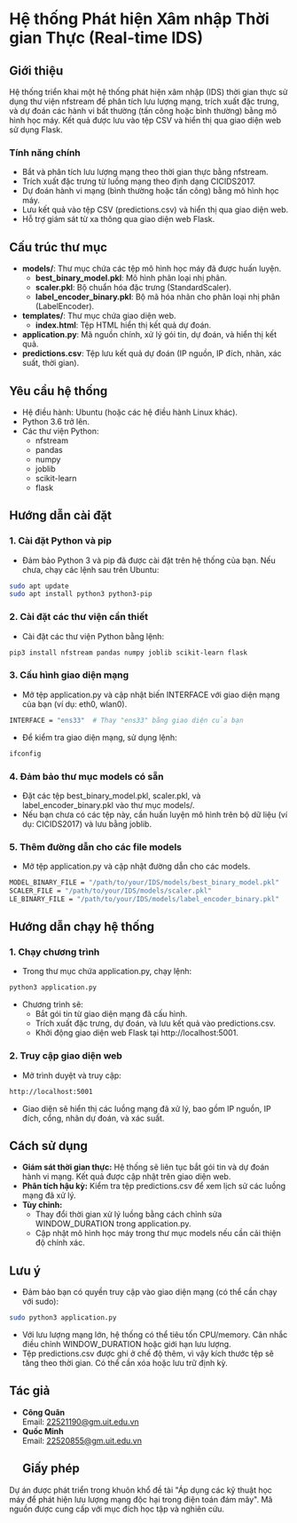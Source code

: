 # Hệ thống Phát hiện Xâm nhập Thời gian Thực (Real-time IDS)
## Giới thiệu
Hệ thống triển khai một hệ thống phát hiện xâm nhập (IDS) thời gian thực sử dụng thư viện nfstream để phân tích lưu lượng mạng, trích xuất đặc trưng, và dự đoán các hành vi bất thường (tấn công hoặc bình thường) bằng mô hình học máy. Kết quả được lưu vào tệp CSV và hiển thị qua giao diện web sử dụng Flask.
### Tính năng chính
- Bắt và phân tích lưu lượng mạng theo thời gian thực bằng nfstream.
- Trích xuất đặc trưng từ luồng mạng theo định dạng CICIDS2017.
- Dự đoán hành vi mạng (bình thường hoặc tấn công) bằng mô hình học máy.
- Lưu kết quả vào tệp CSV (predictions.csv) và hiển thị qua giao diện web.
- Hỗ trợ giám sát từ xa thông qua giao diện web Flask.
## Cấu trúc thư mục
- **models/**: Thư mục chứa các tệp mô hình học máy đã được huấn luyện.  
  - **best_binary_model.pkl**: Mô hình phân loại nhị phân.  
  - **scaler.pkl**: Bộ chuẩn hóa đặc trưng (StandardScaler).  
  - **label_encoder_binary.pkl**: Bộ mã hóa nhãn cho phân loại nhị phân (LabelEncoder).  
- **templates/**: Thư mục chứa giao diện web.  
  - **index.html**: Tệp HTML hiển thị kết quả dự đoán.  
- **application.py**: Mã nguồn chính, xử lý gói tin, dự đoán, và hiển thị kết quả.  
- **predictions.csv**: Tệp lưu kết quả dự đoán (IP nguồn, IP đích, nhãn, xác suất, thời gian).  
## Yêu cầu hệ thống
- Hệ điều hành: Ubuntu (hoặc các hệ điều hành Linux khác).
- Python 3.6 trở lên.
- Các thư viện Python:
  - nfstream
  - pandas
  - numpy
  - joblib
  - scikit-learn
  - flask
## Hướng dẫn cài đặt

### 1. Cài đặt Python và pip
- Đảm bảo Python 3 và pip đã được cài đặt trên hệ thống của bạn. Nếu chưa, chạy các lệnh sau trên Ubuntu:
```bash
sudo apt update
sudo apt install python3 python3-pip
```
### 2. Cài đặt các thư viện cần thiết
- Cài đặt các thư viện Python bằng lệnh:
```bash
pip3 install nfstream pandas numpy joblib scikit-learn flask
```
### 3. Cấu hình giao diện mạng
- Mở tệp application.py và cập nhật biến INTERFACE với giao diện mạng của bạn (ví dụ: eth0, wlan0).
```bash
INTERFACE = "ens33"  # Thay "ens33" bằng giao diện của bạn
```
- Để kiểm tra giao diện mạng, sử dụng lệnh:
```bash
ifconfig
```
### 4. Đảm bảo thư mục models có sẵn
- Đặt các tệp best_binary_model.pkl, scaler.pkl, và label_encoder_binary.pkl vào thư mục models/.
- Nếu bạn chưa có các tệp này, cần huấn luyện mô hình trên bộ dữ liệu (ví dụ: CICIDS2017) và lưu bằng joblib.
### 5. Thêm đường dẫn cho các file models
- Mở tệp application.py và cập nhật đường dẫn cho các models.
```bash
MODEL_BINARY_FILE = "/path/to/your/IDS/models/best_binary_model.pkl"
SCALER_FILE = "/path/to/your/IDS/models/scaler.pkl"
LE_BINARY_FILE = "/path/to/your/IDS/models/label_encoder_binary.pkl"
```
## Hướng dẫn chạy hệ thống
### 1. Chạy chương trình
- Trong thư mục chứa application.py, chạy lệnh:
```bash
python3 application.py
```
- Chương trình sẽ:
  - Bắt gói tin từ giao diện mạng đã cấu hình.
  - Trích xuất đặc trưng, dự đoán, và lưu kết quả vào predictions.csv.
  - Khởi động giao diện web Flask tại http://localhost:5001.
### 2. Truy cập giao diện web
- Mở trình duyệt và truy cập:
```bash
http://localhost:5001
```
- Giao diện sẽ hiển thị các luồng mạng đã xử lý, bao gồm IP nguồn, IP đích, cổng, nhãn dự đoán, và xác suất.
## Cách sử dụng
- **Giám sát thời gian thực:** Hệ thống sẽ liên tục bắt gói tin và dự đoán hành vi mạng. Kết quả được cập nhật trên giao diện web.
- **Phân tích hậu kỳ:** Kiểm tra tệp predictions.csv để xem lịch sử các luồng mạng đã xử lý.
- **Tùy chỉnh:**
  - Thay đổi thời gian xử lý luồng bằng cách chỉnh sửa WINDOW_DURATION trong application.py.
  - Cập nhật mô hình học máy trong thư mục models nếu cần cải thiện độ chính xác.
## Lưu ý
- Đảm bảo bạn có quyền truy cập vào giao diện mạng (có thể cần chạy với sudo):
```bash
sudo python3 application.py
```
- Với lưu lượng mạng lớn, hệ thống có thể tiêu tốn CPU/memory. Cân nhắc điều chỉnh WINDOW_DURATION hoặc giới hạn lưu lượng.
- Tệp predictions.csv được ghi ở chế độ thêm, vì vậy kích thước tệp sẽ tăng theo thời gian. Có thể cần xóa hoặc lưu trữ định kỳ.
## Tác giả
- **Công Quân**  
  Email: 22521190@gm.uit.edu.vn  
- **Quốc Minh**  
  Email: 22520855@gm.uit.edu.vn
  ## Giấy phép
Dự án được phát triển trong khuôn khổ đề tài "Áp dụng các kỹ thuật học máy để phát hiện lưu lượng mạng độc hại trong điện toán đám mây". Mã nguồn được cung cấp với mục đích học tập và nghiên cứu.


